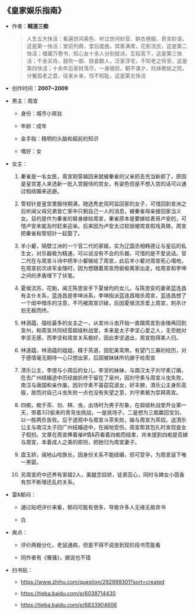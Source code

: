 ## 《皇家娱乐指南》

- 作者：**贼道三痴**
  
    > 人生五大快活：看遍世间美色、听过世间妙音、鲜衣艳服、奇言妙语，这是第一快活；堂前列鼎，堂后度曲，宾客满席，花影流衣，这是第二快活；楼藏万卷书，知心友十余人分别赋诗，互较高下，这是第三快活；千金买舟，鼓吹一部、妓妾数人，泛家浮宅，不知老之将至，这是第四快活；十余年后家财荡尽，一身狼狈，朝不谋夕，托钵歌妓之院，分餐孤老之盘，往来乡亲，恬不知耻，这是第五快活

- 创作时间：**2007~2009**

- 男主：周宣

  * 身份：城市小屌丝
  
  * 年龄：成年
  * 金手指：精明的头脑和超前的知识
  * 嗜好：女

- 女主：

  1. 秦雀是一名女医，周宣刚穿越回来就被秦雀的父亲抓去充当新郎了，原因是皇宫差人来选新一批入宫服侍的宫女，有姿色但是不想入宫的话可以通过假结婚来逃避。

  2. 管韧针是皇宫里服侍期满，随选秀史凤阿监回家的女子，可惜回到宣洲之后听闻父母兄弟皆亡家中只剩自己一人的消息，被秦雀母亲接回家当义女。目的是作为秦雀的替身嫁给周宣，秦雀原本是要嫁给表哥卢安的，可惜卢安未能及时赶来迎亲。后来因为卢安太过软弱被周宣假戏真做，周宣把秦雀和管韧针一起娶了。
  3. 羊小颦，隔壁江洲的一个官二代的家姬，实为辽国丞相韩德让与皇后的私生女，对乐器极为精通，可以说没有不会的乐器，可惜的是不爱说话。官二代在与周宣斗诗中把羊小颦输给了周宣，此后羊小颦对周宣死心塌地，在周宣初次进军金陵时，因为想跟着周宣而偷偷离家出走，给周宣和李坤之间的矛盾埋下了伏笔。
  4. 夏侯流苏，花魁，闽王陈思安手下夏侯均的女儿，与陈思安的妻弟蓝连昌有主仆关系，蓝连昌是李坤派系，李坤指派蓝连昌暗杀周宣，蓝连昌想了一个闺中暗杀的注意，不巧被周宣识破，后因夏侯流苏爱上周宣，刺杀计划无极而终。
  5. 林涵蕴，描绘最多的女主之一，从宣州斗虫开始一直跟周宣到金陵再回到宣州，和周宣共同经营超级秋战堂，本来是太子李坚心爱之人，无奈她对李坚无感，而李坚和周宣关系极好，因此李坚退出，周宣抱得美人归。
  6. 林道蕴，林涵蕴的姐姐，精于茶道，因犯美鸾煞，有望门三寡的经历，对于感情毫无期待一心只想出家，后因被妹妹所坑嫁于给周宣
  7. 清乐公主，李煜与小周后的女儿，李坚的妹妹，与南汉太子刘守素订婚，在去广州结婚途中历经曲折终于留在了泉州，因刘守素与周宣斗虫失败，南汉与唐国和亲作废。因刘守素不喜窈窕淑女，好丰腴，清乐公主身形高瘦，故而对自己斗虫失败一点也没有失望之意，刘守素极为崇拜周宣。
  8. 四痴，痴于茶、剑、棋、虫，出场时为男子形象，在超级秋战堂开业第一天，带着3只偷来的青背虫挑战，一是挑场子，二是想为三痴赢回宝剑，以一胜两负告败。后于道观中与周宣斗茶失败，输与周宣为茶奴。送清乐公主与南汉太子回广州结婚途中，在闽地受伤，周宣帮其包扎时发现是女子假扮。文章在周宣捧着催#情&药看着四痴而结束，并未提到四痴是否嫁与周宣，本着成人之美的原则，把她归为周宣妻子。
  9. 盘玉娇，闽地山哈族长，因身份关系不能结婚，但可受孕，为周宣诞下唯一男婴。
  10. 另周宣府中还养有家姬2人，美腿念奴娇，徒弟蕊心，同时与婢女小茴香有剪不断理还乱的关系。

- 雷&郁闷：

  * 通过贴吧评价来看，郁闷可能有很多，导致许多人无缘无故弃书

  * 白

- 爽点：
  
  * 评价两极分化，老鼠通病，但是不得不说放到现阶段书荒能看

  * 同作者有《雅骚》，据说也不错

- 扫书贴：
  
  * <https://www.zhihu.com/question/292999301?sort=created>

  * <https://tieba.baidu.com/p/6038714430>
  * <https://tieba.baidu.com/p/6833904606>
